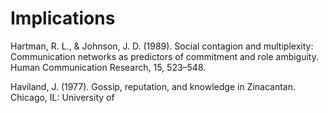 # Implications

Hartman, R. L., & Johnson, J. D. (1989). Social contagion and multiplexity: Communication networks as predictors of commitment and role ambiguity. Human Communication Research, 15, 523–548.

Haviland, J. (1977). Gossip, reputation, and knowledge in Zinacantan. Chicago, IL: University of